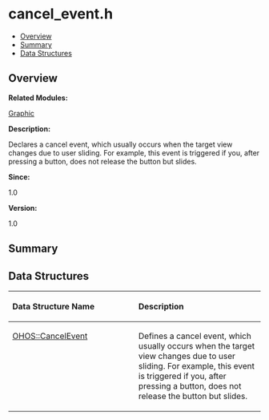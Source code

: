 # cancel\_event.h<a name="ZH-CN_TOPIC_0000001055198094"></a>

-   [Overview](#section2019416052165626)
-   [Summary](#section60253813165626)
-   [Data Structures](#nested-classes)

## **Overview**<a name="section2019416052165626"></a>

**Related Modules:**

[Graphic](Graphic.md)

**Description:**

Declares a cancel event, which usually occurs when the target view changes due to user sliding. For example, this event is triggered if you, after pressing a button, does not release the button but slides. 

**Since:**

1.0

**Version:**

1.0

## **Summary**<a name="section60253813165626"></a>

## Data Structures<a name="nested-classes"></a>

<a name="table346740190165626"></a>
<table><thead align="left"><tr id="row308851955165626"><th class="cellrowborder" valign="top" width="50%" id="mcps1.1.3.1.1"><p id="p1337222398165626"><a name="p1337222398165626"></a><a name="p1337222398165626"></a>Data Structure Name</p>
</th>
<th class="cellrowborder" valign="top" width="50%" id="mcps1.1.3.1.2"><p id="p832548501165626"><a name="p832548501165626"></a><a name="p832548501165626"></a>Description</p>
</th>
</tr>
</thead>
<tbody><tr id="row1302211372165626"><td class="cellrowborder" valign="top" width="50%" headers="mcps1.1.3.1.1 "><p id="p1501531704165626"><a name="p1501531704165626"></a><a name="p1501531704165626"></a><a href="OHOS-CancelEvent.md">OHOS::CancelEvent</a></p>
</td>
<td class="cellrowborder" valign="top" width="50%" headers="mcps1.1.3.1.2 "><p id="p1300304861165626"><a name="p1300304861165626"></a><a name="p1300304861165626"></a>Defines a cancel event, which usually occurs when the target view changes due to user sliding. For example, this event is triggered if you, after pressing a button, does not release the button but slides. </p>
</td>
</tr>
</tbody>
</table>

